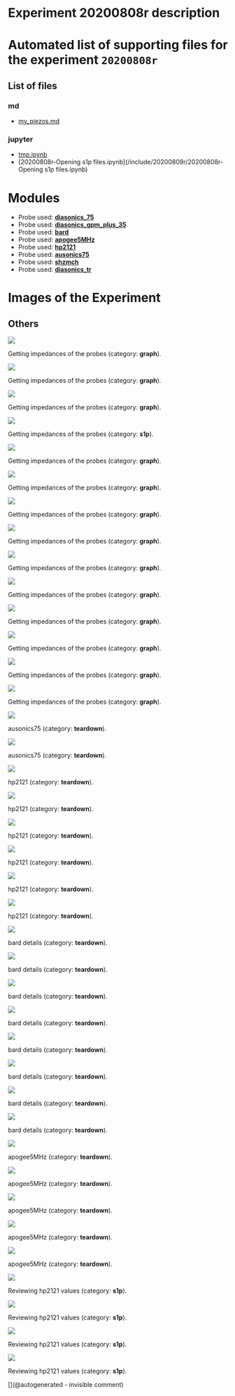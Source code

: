 # Experiment 20200808r description





# Automated list of supporting files for the __experiment `20200808r`__

## List of files

### md

* [my_piezos.md](/include/impedance/my_piezos.md)


### jupyter

* [tmp.ipynb](/tmp.ipynb)
* [20200808r-Opening s1p files.ipynb](/include/20200809r/20200808r-Opening s1p files.ipynb)





# Modules

* Probe used: __[diasonics_75](/include/probes/auto/diasonics_75.md)__
* Probe used: __[diasonics_gpm_plus_35](/include/probes/auto/diasonics_gpm_plus_35.md)__
* Probe used: __[bard](/include/probes/auto/bard.md)__
* Probe used: __[apogee5MHz](/include/probes/auto/apogee5MHz.md)__
* Probe used: __[hp2121](/include/probes/auto/hp2121.md)__
* Probe used: __[ausonics75](/include/probes/auto/ausonics75.md)__
* Probe used: __[shzmch](/include/probes/auto/shzmch.md)__
* Probe used: __[diasonics_tr](/include/probes/auto/diasonics_tr.md)__




# Images of the Experiment

## Others

![](/include/20200809r/images/probeAin.jpg)

Getting impedances of the probes (category: __graph__).

![](/include/20200809r/images/probeDin.jpg)

Getting impedances of the probes (category: __graph__).

![](/include/20200809r/images/724B_out.jpg)

Getting impedances of the probes (category: __graph__).

![](/include/20200809r/images/probeEin.jpg)

Getting impedances of the probes (category: __s1p__).

![](/include/20200809r/images/probeC.jpg)

Getting impedances of the probes (category: __graph__).

![](/include/20200809r/images/ProbeFin.jpg)

Getting impedances of the probes (category: __graph__).

![](/include/20200809r/images/P_20200508_153306.jpg)

Getting impedances of the probes (category: __graph__).

![](/include/20200809r/images/probeGin.jpg)

Getting impedances of the probes (category: __graph__).

![](/include/20200809r/images/biviin.jpg)

Getting impedances of the probes (category: __graph__).

![](/include/20200809r/images/ATL_annular.jpg)

Getting impedances of the probes (category: __graph__).

![](/include/20200809r/images/724A_out.jpg)

Getting impedances of the probes (category: __graph__).

![](/include/20200809r/images/probeAout.jpg)

Getting impedances of the probes (category: __graph__).

![](/include/20200809r/images/probeGout.jpg)

Getting impedances of the probes (category: __graph__).

![](/include/20200809r/images/bard_out.jpg)

Getting impedances of the probes (category: __graph__).

![](/include/20200809r/images/ausonics75/P_20200508_152811.jpg)

ausonics75 (category: __teardown__).

![](/include/20200809r/images/ausonics75/P_20200508_152501.jpg)

ausonics75 (category: __teardown__).

![](/include/20200809r/images/hp2121/P_20200508_154604.jpg)

hp2121 (category: __teardown__).

![](/include/20200809r/images/hp2121/P_20200508_154610.jpg)

hp2121 (category: __teardown__).

![](/include/20200809r/images/hp2121/P_20200508_154630.jpg)

hp2121 (category: __teardown__).

![](/include/20200809r/images/hp2121/P_20200508_154554.jpg)

hp2121 (category: __teardown__).

![](/include/20200809r/images/hp2121/P_20200508_154632.jpg)

hp2121 (category: __teardown__).

![](/include/20200809r/images/hp2121/P_20200508_154556.jpg)

hp2121 (category: __teardown__).

![](/include/20200809r/images/bard/P_20200509_182512.jpg)

bard details (category: __teardown__).

![](/include/20200809r/images/bard/P_20200509_182510.jpg)

bard details (category: __teardown__).

![](/include/20200809r/images/bard/P_20200509_182357.jpg)

bard details (category: __teardown__).

![](/include/20200809r/images/bard/P_20200509_182456.jpg)

bard details (category: __teardown__).

![](/include/20200809r/images/bard/P_20200509_182446.jpg)

bard details (category: __teardown__).

![](/include/20200809r/images/bard/P_20200509_182351.jpg)

bard details (category: __teardown__).

![](/include/20200809r/images/bard/P_20200509_182429.jpg)

bard details (category: __teardown__).

![](/include/20200809r/images/bard/P_20200509_182411.jpg)

bard details (category: __teardown__).

![](/include/20200809r/images/apogee5MHz/P_20200508_152257.jpg)

apogee5MHz (category: __teardown__).

![](/include/20200809r/images/apogee5MHz/P_20200508_152251.jpg)

apogee5MHz (category: __teardown__).

![](/include/20200809r/images/apogee5MHz/P_20200508_152305.jpg)

apogee5MHz (category: __teardown__).

![](/include/20200809r/images/apogee5MHz/P_20200508_152310.jpg)

apogee5MHz (category: __teardown__).

![](/include/20200809r/images/apogee5MHz/P_20200508_152410.jpg)

apogee5MHz (category: __teardown__).

![](/include/20200809r/hp2121/hp2121_yelgreen.png)

Reviewing hp2121 values (category: __s1p__).

![](/include/20200809r/hp2121/hp2121_yellow.png)

Reviewing hp2121 values (category: __s1p__).

![](/include/20200809r/hp2121/hp2121_blue.png)

Reviewing hp2121 values (category: __s1p__).

![](/include/20200809r/hp2121/hp2121_green.png)

Reviewing hp2121 values (category: __s1p__).










[](@autogenerated - invisible comment)